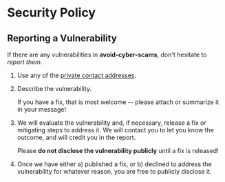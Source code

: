 # Security Policy

## Reporting a Vulnerability

If there are any vulnerabilities in **avoid-cyber-scams**, don't hesitate to _report them_.

1. Use any of the [private contact addresses](https://github.com/ragibasif/avoid-cyber-scams#support).
2. Describe the vulnerability.

   If you have a fix, that is most welcome -- please attach or summarize it in your message!

3. We will evaluate the vulnerability and, if necessary, release a fix or mitigating steps to address it. We will contact you to let you know the outcome, and will credit you in the report.

   Please **do not disclose the vulnerability publicly** until a fix is released!

4. Once we have either a) published a fix, or b) declined to address the vulnerability for whatever reason, you are free to publicly disclose it.
